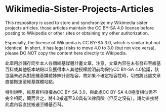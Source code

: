 # Wikimedia-Sister-Projects-Articles

This respository is used to store and synchronize my Wikimedia sister projects articles. those articles maintain the CC BY-SA 4.0 license before posting to Wikipedia or other sites or obtaining my other authorization.

Especially, the license of Wikipedia is CC BY-SA 3.0, which is similar but not identical. In short, it has legal risks to move 4.0 to 3.0 (but not vice versa), please DO NOT copy the content here directly to Wikipedia.

此庫用於儲存同步本人各個維基媒體計畫文章，注意，文章內容在未有發布至維基百科或其他版本站點以及獲得本人其他授權說明前均保持CC BY-SA 4.0協議，該協議未必與對應維基媒體姊妹計畫相容，故如果不確定相容性時，切勿將此處文章直接搬運至維基媒體站點。

特別說明，維基百科授權為CC BY-SA 3.0，與此處CC BY-SA 4.0極度相似但不完全相同，簡而言之，將4.0搬運至3.0具有法律風險（但反之沒有），請勿直接將此處內容直接搬運至維基百科。
